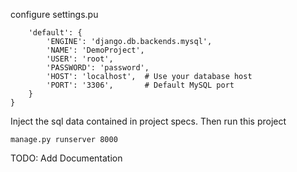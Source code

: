 configure settings.pu
```DATABASES = {
    'default': {
        'ENGINE': 'django.db.backends.mysql',
        'NAME': 'DemoProject',
        'USER': 'root',
        'PASSWORD': 'password',
        'HOST': 'localhost',  # Use your database host
        'PORT': '3306',       # Default MySQL port
    }
}
```
Inject the sql data contained in project specs.
Then run this project

```manage.py runserver 8000```

TODO:
Add Documentation
